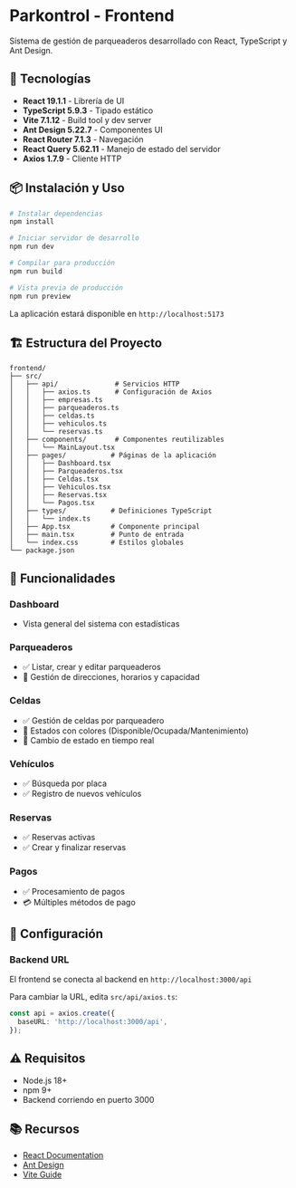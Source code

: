 # Parkontrol - Frontend

Sistema de gestión de parqueaderos desarrollado con React, TypeScript y Ant Design.

## 🚀 Tecnologías

- **React 19.1.1** - Librería de UI
- **TypeScript 5.9.3** - Tipado estático
- **Vite 7.1.12** - Build tool y dev server
- **Ant Design 5.22.7** - Componentes UI
- **React Router 7.1.3** - Navegación
- **React Query 5.62.11** - Manejo de estado del servidor
- **Axios 1.7.9** - Cliente HTTP

## 📦 Instalación y Uso

```bash
# Instalar dependencias
npm install

# Iniciar servidor de desarrollo
npm run dev

# Compilar para producción
npm run build

# Vista previa de producción
npm run preview
```

La aplicación estará disponible en `http://localhost:5173`

## 🏗️ Estructura del Proyecto

```
frontend/
├── src/
│   ├── api/              # Servicios HTTP
│   │   ├── axios.ts      # Configuración de Axios
│   │   ├── empresas.ts
│   │   ├── parqueaderos.ts
│   │   ├── celdas.ts
│   │   ├── vehiculos.ts
│   │   └── reservas.ts
│   ├── components/       # Componentes reutilizables
│   │   └── MainLayout.tsx
│   ├── pages/           # Páginas de la aplicación
│   │   ├── Dashboard.tsx
│   │   ├── Parqueaderos.tsx
│   │   ├── Celdas.tsx
│   │   ├── Vehiculos.tsx
│   │   ├── Reservas.tsx
│   │   └── Pagos.tsx
│   ├── types/           # Definiciones TypeScript
│   │   └── index.ts
│   ├── App.tsx          # Componente principal
│   ├── main.tsx         # Punto de entrada
│   └── index.css        # Estilos globales
└── package.json
```

## 🎯 Funcionalidades

### Dashboard
- Vista general del sistema con estadísticas

### Parqueaderos
- ✅ Listar, crear y editar parqueaderos
- 📍 Gestión de direcciones, horarios y capacidad

### Celdas
- ✅ Gestión de celdas por parqueadero
- 🎨 Estados con colores (Disponible/Ocupada/Mantenimiento)
- 🔄 Cambio de estado en tiempo real

### Vehículos
- ✅ Búsqueda por placa
- ✅ Registro de nuevos vehículos

### Reservas
- ✅ Reservas activas
- ✅ Crear y finalizar reservas

### Pagos
- ✅ Procesamiento de pagos
- 💳 Múltiples métodos de pago

## 🔧 Configuración

### Backend URL
El frontend se conecta al backend en `http://localhost:3000/api`

Para cambiar la URL, edita `src/api/axios.ts`:

```typescript
const api = axios.create({
  baseURL: 'http://localhost:3000/api',
});
```

## ⚠️ Requisitos

- Node.js 18+
- npm 9+
- Backend corriendo en puerto 3000

## 📚 Recursos

- [React Documentation](https://react.dev)
- [Ant Design](https://ant.design)
- [Vite Guide](https://vite.dev/guide/)
